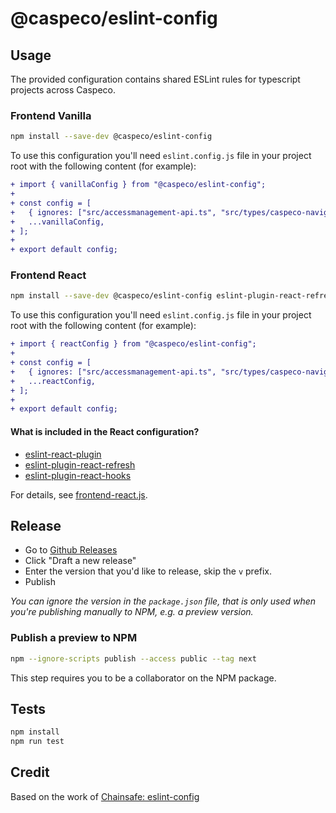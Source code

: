 # @caspeco/eslint-config

## Usage

The provided configuration contains shared ESLint rules for typescript projects across Caspeco.

### Frontend Vanilla

```bash
npm install --save-dev @caspeco/eslint-config
```

To use this configuration you'll need `eslint.config.js` file in your project root with the following content (for example):

```diff
+ import { vanillaConfig } from "@caspeco/eslint-config";
+
+ const config = [
+ 	{ ignores: ["src/accessmanagement-api.ts", "src/types/caspeco-navigation"] },
+ 	...vanillaConfig,
+ ];
+
+ export default config;
```

### Frontend React

```bash
npm install --save-dev @caspeco/eslint-config eslint-plugin-react-refresh eslint-plugin-react-hooks eslint-plugin-react
```

To use this configuration you'll need `eslint.config.js` file in your project root with the following content (for example):

```diff
+ import { reactConfig } from "@caspeco/eslint-config";
+
+ const config = [
+ 	{ ignores: ["src/accessmanagement-api.ts", "src/types/caspeco-navigation"] },
+ 	...reactConfig,
+ ];
+
+ export default config;
```

#### What is included in the React configuration?

- [eslint-react-plugin](https://github.com/jsx-eslint/eslint-plugin-react)
- [eslint-plugin-react-refresh](https://github.com/ArnaudBarre/eslint-plugin-react-refresh)
- [eslint-plugin-react-hooks](https://www.npmjs.com/package/eslint-plugin-react-hooks)

For details, see [frontend-react.js](https://github.com/Caspeco/eslint-config/blob/main/src/frontend-react.js).

## Release

- Go to [Github Releases](https://github.com/Caspeco/eslint-config/releases)
- Click "Draft a new release"
- Enter the version that you'd like to release, skip the `v` prefix.
- Publish

_You can ignore the version in the `package.json` file, that is only used when you're publishing manually to NPM, e.g. a preview version._

### Publish a preview to NPM

```bash
npm --ignore-scripts publish --access public --tag next
```

This step requires you to be a collaborator on the NPM package.

## Tests

```bash
npm install
npm run test
```

## Credit

Based on the work of [Chainsafe: eslint-config](https://github.com/ChainSafe/eslint-config)
